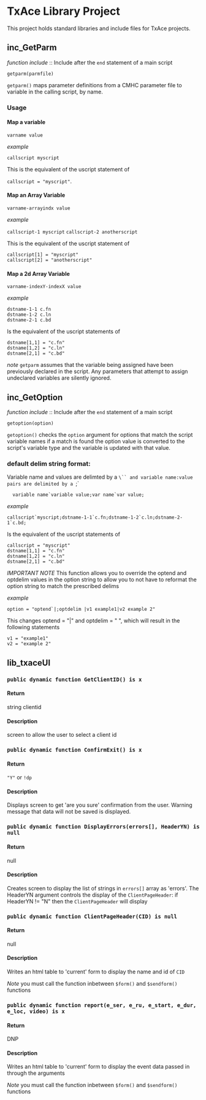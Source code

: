 # TxAce Library Project

This project holds standard libraries and include files for TxAce projects.

## inc_GetParm

_function include_ :: Include after the `end` statement of a main script

`getparm(parmfile)`

`getparm()` maps parameter definitions from a CMHC parameter file to variable in the calling script, by name. 

### Usage

#### Map a variable

`varname value`

_example_

`callscript myscript`

This is the equivalent of the uscript statement of 

`callscript = "myscript"`. 

#### Map an Array Variable

`varname-arrayindx value` 

_example_ 

`callscript-1 myscript`
`callscript-2 anotherscript`

This is the equivalent of the uscript statement of 

```
callscript[1] = "myscript"
callscript[2] = "anotherscript"
```

#### Map a 2d Array Variable

`varname-indexY-indexX value`

_example_

```
dstname-1-1 c.fn
dstname-1-2 c.ln
dstname-2-1 c.bd
```

Is the equivalent of the uscript statements of 

```
dstname[1,1] = "c.fn"
dstname[1,2] = "c.ln"
dstname[2,1] = "c.bd"
```

*note* `getparm` assumes that the variable being assigned have been previously declared in the script. Any parameters that attempt to assign undeclared variables are silently ignored.

## inc_GetOption

_function include_ :: Include after the `end` statement of a main script

`getoption(option)`

`getoption()` checks the `option` argument for options that match the script variable names if a match is found the option value is converted to the script's variable type and the variable is updated with that value.

### default delim string format:

Variable name and values are delimted by a `\`` and variable name:value pairs are delimited by a `;`

```
  variable name`variable value;var name`var value;
```

_example_

```
callscript`myscript;dstname-1-1`c.fn;dstname-1-2`c.ln;dstname-2-1`c.bd;
```

Is the equivalent of the uscript statements of 

```
callscript = "myscript"
dstname[1,1] = "c.fn"
dstname[1,2] = "c.ln"
dstname[2,1] = "c.bd"
```

*IMPORTANT NOTE*
This function allows you to override the optend and optdelim values in the option string to allow you to not have to reformat the option string to match the prescribed delims

_example_

```
option = "optend`|;optdelim |v1 example1|v2 example 2"
```

This changes optend = "|" and optdelim = " ", which will result in the following statements

```
v1 = "example1" 
v2 = "example 2"
```

## lib_txaceUI

### `public dynamic function GetClientID() is x`

#### Return 

string clientid

#### Description

screen to allow the user to select a client id

### `public dynamic function ConfirmExit() is x`

#### Return

`"Y"` or `!dp`

#### Description

Displays screen to get 'are you sure' confirmation from the user. Warning message that data will not be saved is displayed.

### `public dynamic function DisplayErrors(errors[], HeaderYN) is null`

#### Return 

null

#### Description

Creates screen to display the list of strings in `errors[]` array as 'errors'. The HeaderYN argument controls the display of the `ClientPageHeader`: if HeaderYN != "N" then the `ClientPageHeader` will display

### `public dynamic function ClientPageHeader(CID) is null`

#### Return 

null

#### Description

Writes an html table to 'current' form to display the name and id of `CID`

*Note* you must call the function inbetween `$form()` and `$sendform()` functions

### `public dynamic function report(e_ser, e_ru, e_start, e_dur, e_loc, video) is x`

#### Return

DNP

#### Description

Writes an html table to 'current' form to display the event data passed in through the arguments

*Note* you must call the function inbetween `$form()` and `$sendform()` functions
